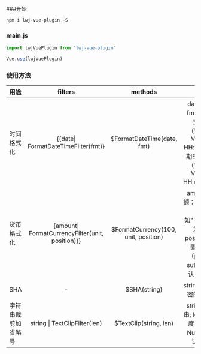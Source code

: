 ###开始
```javascript
npm i lwj-vue-plugin -S
```
### main.js
```javascript
import lwjVuePlugin from 'lwj-vue-plugin'

Vue.use(lwjVuePlugin)
```
### 使用方法
| 用途       |            filters               | methods                     | 参数 |
| :---------  |:------------------------------:| :-------------------------: |:-------:|
| 时间格式化  | {{date\| FormatDateTimeFilter(fmt)} |  $FormatDateTime(date, fmt) | date: 时间; fmt: 时间格式，如（"YYYY-MM-DD HH:mm:ss 星期E"） 默认（"YYYY-MM-DD HH:mm:ss"）|
| 货币格式化  | {amount\| FormatCurrencyFilter(unit, position)}} |  $FormatCurrency(100, unit, position) | amount: 金额；unit: 货币符号, 如"￥"，默认为空；position：位置，可选（prefix、suffix），默认：prefix|
| SHA  | - |  $SHA(string) | string: 用于加密的字符串|
| 字符串裁剪加省略号| string \| TextClipFilter(len) |  $TextClip(string, len) | string: 字符串; len:截取长度， type: Number 默认： 10|